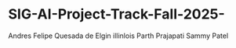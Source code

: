 # SIG-AI-Project-Track-Fall-2025-

Andres Felipe Quesada de Elgin illinlois
Parth Prajapati
Sammy Patel

